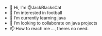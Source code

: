 - 👋 Hi, I’m @JackBlacksCat
- 👀 I’m interested in football
- 🌱 I’m currently learning java
- 💞️ I’m looking to collaborate on java projects
- 📫 How to reach me ..., theres no need.

<!---
JackBlacksCat/JackBlacksCat is a ✨ special ✨ repository because its `README.md` (this file) appears on your GitHub profile.
You can click the Preview link to take a look at your changes.
--->
